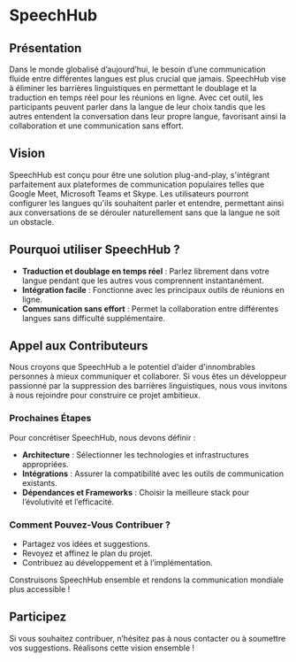 # SpeechHub

## Présentation
Dans le monde globalisé d’aujourd’hui, le besoin d’une communication fluide entre différentes langues est plus crucial que jamais. SpeechHub vise à éliminer les barrières linguistiques en permettant le doublage et la traduction en temps réel pour les réunions en ligne. Avec cet outil, les participants peuvent parler dans la langue de leur choix tandis que les autres entendent la conversation dans leur propre langue, favorisant ainsi la collaboration et une communication sans effort.

## Vision
SpeechHub est conçu pour être une solution plug-and-play, s'intégrant parfaitement aux plateformes de communication populaires telles que Google Meet, Microsoft Teams et Skype. Les utilisateurs pourront configurer les langues qu'ils souhaitent parler et entendre, permettant ainsi aux conversations de se dérouler naturellement sans que la langue ne soit un obstacle.

## Pourquoi utiliser SpeechHub ?
- **Traduction et doublage en temps réel** : Parlez librement dans votre langue pendant que les autres vous comprennent instantanément.
- **Intégration facile** : Fonctionne avec les principaux outils de réunions en ligne.
- **Communication sans effort** : Permet la collaboration entre différentes langues sans difficulté supplémentaire.

## Appel aux Contributeurs
Nous croyons que SpeechHub a le potentiel d’aider d'innombrables personnes à mieux communiquer et collaborer. Si vous êtes un développeur passionné par la suppression des barrières linguistiques, nous vous invitons à nous rejoindre pour construire ce projet ambitieux.

### Prochaines Étapes
Pour concrétiser SpeechHub, nous devons définir :
- **Architecture** : Sélectionner les technologies et infrastructures appropriées.
- **Intégrations** : Assurer la compatibilité avec les outils de communication existants.
- **Dépendances et Frameworks** : Choisir la meilleure stack pour l’évolutivité et l’efficacité.

### Comment Pouvez-Vous Contribuer ?
- Partagez vos idées et suggestions.
- Revoyez et affinez le plan du projet.
- Contribuez au développement et à l’implémentation.

Construisons SpeechHub ensemble et rendons la communication mondiale plus accessible !

## Participez
Si vous souhaitez contribuer, n’hésitez pas à nous contacter ou à soumettre vos suggestions. Réalisons cette vision ensemble !

